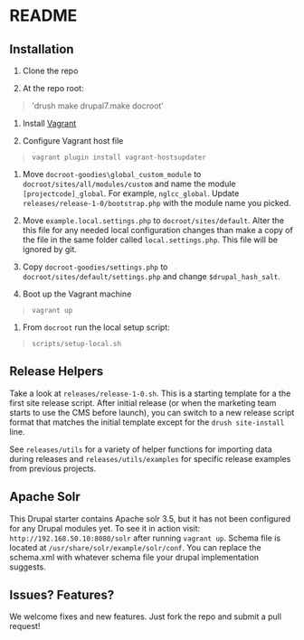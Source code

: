 README
=

Installation
-

1. Clone the repo

1. At the repo root:
> 'drush make drupal7.make docroot'

1. Install [Vagrant](https://www.vagrantup.com/downloads.html)

1. Configure Vagrant host file
> `vagrant plugin install vagrant-hostsupdater`

1. Move `docroot-goodies\global_custom_module` to `docroot/sites/all/modules/custom` and name the module `[projectcode]_global`. For example, `nglcc_global`. Update `releases/release-1-0/bootstrap.php` with the module name you picked.

1. Move `example.local.settings.php` to `docroot/sites/default`. Alter the this file for any needed local configuration changes than make a copy of the file in the same folder called `local.settings.php`. This file will be ignored by git.

1. Copy `docroot-goodies/settings.php` to `docroot/sites/default/settings.php` and change `$drupal_hash_salt`.

1. Boot up the Vagrant machine
> `vagrant up`

1. From `docroot` run the local setup script:
> `scripts/setup-local.sh`

Release Helpers
-

Take a look at `releases/release-1-0.sh`. This is a starting template for a the first site release script. After initial release (or when the marketing team starts to use the CMS before launch), you can switch to a new release script format that matches the initial template except for the `drush site-install` line.

See `releases/utils` for a variety of helper functions for importing data during releases and `releases/utils/examples` for specific release examples from previous projects.

Apache Solr
-
This Drupal starter contains Apache solr 3.5, but it has not been configured for any Drupal modules yet. To see it in action visit: `http://192.168.50.10:8080/solr` after running `vagrant up`. Schema file is located at `/usr/share/solr/example/solr/conf`. You can replace the schema.xml with whatever schema file your drupal implementation suggests.


Issues? Features?
-
We welcome fixes and new features. Just fork the repo and submit a pull request!
